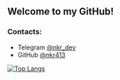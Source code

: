 ## Welcome to my GitHub!

### Contacts:
- Telegram [@nkr_dev](https://t.me/nkr_dev)
- GitHub [@nkr413](https://github.com/nkr413)


[![Top Langs](https://github-readme-stats.vercel.app/api/top-langs/?username=nkr413&langs_count=8&hide=css)](https://github.com/anuraghazra/github-readme-stats)
